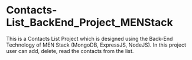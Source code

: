 # Contacts-List_BackEnd_Project_MENStack
This is a Contacts List Project which is designed using the Back-End Technology of MEN Stack (MongoDB, ExpressJS, NodeJS). In this project user can add, delete, read the contacts from the list. 
